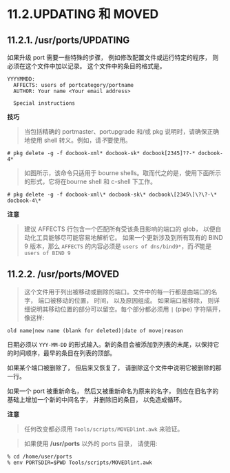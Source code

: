 # 11.2.UPDATING 和 MOVED

## 11.2.1. /usr/ports/UPDATING

如果升级 port 需要一些特殊的步骤， 例如修改配置文件或运行特定的程序， 则必须在这个文件中加以记录。
这个文件中的条目的格式是。

~~~
YYYYMMDD:
  AFFECTS: users of portcategory/portname
  AUTHOR: Your name <Your email address>

  Special instructions
~~~

**技巧**

>当包括精确的 portmaster、portupgrade 和/或 pkg 说明时，请确保正确地使用 shell 转义。例如，请*不*要使用。

~~~
# pkg delete -g -f docbook-xml* docbook-sk* docbook[2345]??-* docbook-4*
~~~

>如图所示，该命令只适用于 bourne shells。取而代之的是，使用下面所示的形式，它将在bourne shell 和 c-shell 下工作。

~~~
# pkg delete -g -f docbook-xml\* docbook-sk\* docbook\[2345\]\?\?-\* docbook-4\*
~~~

**注意**

>建议 AFFECTS 行包含一个匹配所有受该条目影响的端口的 glob， 以便自动化工具能够尽可能容易地解析它。
如果一个更新涉及到所有现有的 BIND 9 版本，那么 ``AFFECTS`` 的内容必须是 ``users of dns/bind9*``，而*不*能是 ``users of BIND 9``

## 11.2.2. /usr/ports/MOVED

>这个文件用于列出被移动或删除的端口。文件中的每一行都是由端口的名字， 端口被移动的位置， 时间， 以及原因组成。
如果端口被移除， 则详细说明其移动位置的部分可以留空。每个部分都必须用 ``|`` (pipe) 字符隔开， 像这样:

~~~
old name|new name (blank for deleted)|date of move|reason
~~~

日期必须以 ``YYY-MM-DD`` 的形式输入。新的条目会被添加到列表的末尾，以保持它的时间顺序，最早的条目在列表的顶部。

如果某个端口被删除了， 但后来又恢复了， 请删除这个文件中说明它被删除的那一行。

如果一个 port 被重新命名， 然后又被重新命名为原来的名字， 则应在旧名字的基础上增加一个新的中间名字， 并删除旧的条目， 以免造成循环。

**注意**

>任何改变都必须用 ``Tools/scripts/MOVEDlint.awk`` 来验证。

>如果使用 **/usr/ports** 以外的 ports 目录， 请使用:

~~~
% cd /home/user/ports
% env PORTSDIR=$PWD Tools/scripts/MOVEDlint.awk
~~~

